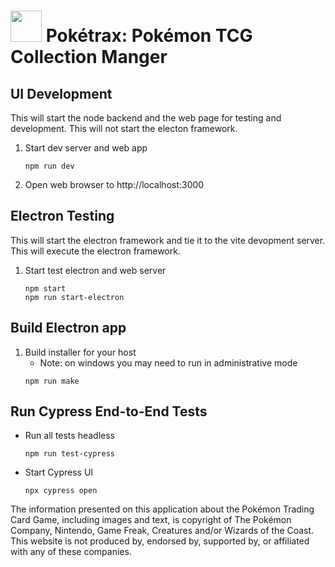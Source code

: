 # <img src="public/assests/poketrax.png" width="50" height="50"> Pokétrax: Pokémon TCG Collection Manger

## UI Development 
This will start the node backend and the web page for testing and development.  This will not start the electon framework.

1. Start dev server and web app
    ```
    npm run dev
    ```
2. Open web browser to http://localhost:3000

## Electron Testing
This will start the electron framework and tie it to the vite devopment server. This will execute the electron framework.

1. Start test electron and web server
   ```
   npm start
   npm run start-electron
   ```

## Build Electron app

1. Build installer for your host
   * Note: on windows you may need to run in administrative mode 
   ```
   npm run make
   ```

## Run Cypress End-to-End Tests

* Run all tests headless
   ```
   npm run test-cypress
   ```
* Start Cypress UI
   ```
   npx cypress open
   ```   

The information presented on this application about the Pokémon Trading Card Game, including images and text, is copyright of The Pokémon Company, Nintendo, Game Freak, Creatures and/or Wizards of the Coast. This website is not produced by, endorsed by, supported by, or affiliated with any of these companies.